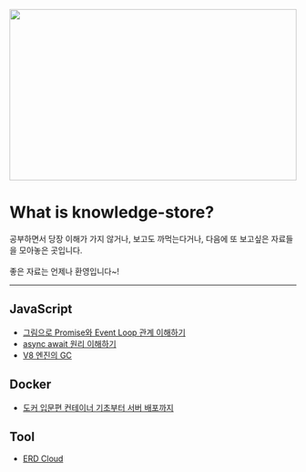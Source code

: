 <img src="https://user-images.githubusercontent.com/61001656/100558493-0c9ca900-32f2-11eb-9a42-c16be238a11b.jpg" height="300" width="100%"></br>
# What is knowledge-store?
공부하면서 당장 이해가 가지 않거나, 보고도 까먹는다거나, 다음에 또 보고싶은 자료들을 모아놓은 곳입니다. </br>
</br>
좋은 자료는 언제나 환영입니다~!

***

## JavaScript
* <a href="https://medium.com/@lydiahallie/javascript-visualized-promises-async-await-a3f1aad8a943" >그림으로 Promise와 Event Loop 관계 이해하기</a>
* <a href="https://medium.com/sjk5766/async-await-원리-cc643f18526d" >async await 원리 이해하기</a>
* <a href="https://deepu.tech/memory-management-in-v8/" >V8 엔진의 GC</a>

## Docker
* <a href="https://www.44bits.io/ko/post/easy-deploy-with-docker" >도커 입문편 컨테이너 기초부터 서버 배포까지</a>

## Tool
* <a href="https://www.erdcloud.com/" >ERD Cloud</a>
